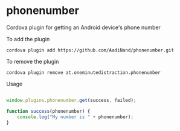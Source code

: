 # phonenumber
Cordova plugin for getting an Android device's phone number

To add the plugin

```
cordova plugin add https://github.com/AadiNand/phonenumber.git
```

To remove the plugin
```
cordova plugin remove at.oneminutedistraction.phonenumber
```
Usage

```javascript

window.plugins.phonenumber.get(success, failed);

function success(phonenumber) {
	console.log("My number is " + phonenumber);
}

```
